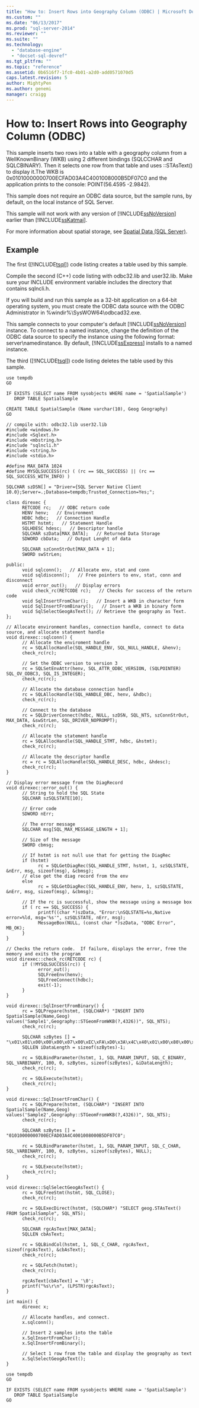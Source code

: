 ```yaml
---
title: "How to: Insert Rows into Geography Column (ODBC) | Microsoft Docs"
ms.custom: ""
ms.date: "06/13/2017"
ms.prod: "sql-server-2014"
ms.reviewer: ""
ms.suite: ""
ms.technology: 
  - "database-engine"
  - "docset-sql-devref"
ms.tgt_pltfrm: ""
ms.topic: "reference"
ms.assetid: 0b6516f7-1fc0-4b01-a2d0-add0571070d5
caps.latest.revision: 5
author: MightyPen
ms.author: genemi
manager: craigg
---
```

# How to: Insert Rows into Geography Column (ODBC)
  This sample inserts two rows into a table with a geography column from a WellKnownBinary (WKB) using 2 different bindings (SQLCCHAR and SQLCBINARY). Then it selects one row from that table and uses ::STAsText() to display it.The WKB is 0x01010000000700ECFAD03A4C4001008000B5DF07C0 and the application prints to the console: POINT(56.4595 -2.9842).  
  
 This sample does not require an ODBC data source, but the sample runs, by default, on the local instance of SQL Server.  
  
 This sample will not work with any version of [!INCLUDE[ssNoVersion](../../includes/ssnoversion-md.md)] earlier than [!INCLUDE[ssKatmai](../../includes/sskatmai-md.md)].  
  
 For more information about spatial storage, see [Spatial Data &#40;SQL Server&#41;](../spatial/spatial-data-sql-server.md).  
  
## Example  
 The first ([!INCLUDE[tsql](../../includes/tsql-md.md)]) code listing creates a table used by this sample.  
  
 Compile the second (C++) code listing with odbc32.lib and user32.lib. Make sure your INCLUDE environment variable includes the directory that contains sqlncli.h.  
  
 If you will build and run this sample as a 32-bit application on a 64-bit operating system, you must create the ODBC data source with the ODBC Administrator in %windir%\SysWOW64\odbcad32.exe.  
  
 This sample connects to your computer's default [!INCLUDE[ssNoVersion](../../includes/ssnoversion-md.md)] instance. To connect to a named instance, change the definition of the ODBC data source to specify the instance using the following format: server\namedinstance. By default, [!INCLUDE[ssExpress](../../includes/ssexpress-md.md)] installs to a named instance.  
  
 The third ([!INCLUDE[tsql](../../includes/tsql-md.md)]) code listing deletes the table used by this sample.  
  
```  
use tempdb  
GO  
  
IF EXISTS (SELECT name FROM sysobjects WHERE name = 'SpatialSample')  
   DROP TABLE SpatialSample  
  
CREATE TABLE SpatialSample (Name varchar(10), Geog Geography)  
GO  
```  
  
```  
// compile with: odbc32.lib user32.lib  
#include <windows.h>  
#include <Sqlext.h>  
#include <mbstring.h>  
#include "sqlncli.h"  
#include <string.h>  
#include <stdio.h>  
  
#define MAX_DATA 1024  
#define MYSQLSUCCESS(rc) ( (rc == SQL_SUCCESS) || (rc == SQL_SUCCESS_WITH_INFO) )  
  
SQLCHAR szDSN[] = "Driver={SQL Server Native Client 10.0};Server=.;Database=tempdb;Trusted_Connection=Yes;";  
  
class direxec {  
      RETCODE rc;   // ODBC return code  
      HENV henv;   // Environment  
      HDBC hdbc;   // Connection Handle  
      HSTMT hstmt;   // Statement Handle  
      SQLHDESC hdesc;   // Descriptor handle  
      SQLCHAR szData[MAX_DATA];   // Returned Data Storage  
      SDWORD cbData;   // Output Lenght of data   
  
      SQLCHAR szConnStrOut[MAX_DATA + 1];  
      SWORD swStrLen;  
  
public:  
      void sqlconn();   // Allocate env, stat and conn  
      void sqldisconn();   // Free pointers to env, stat, conn and disconnect  
      void error_out();   // Display errors  
      void check_rc(RETCODE rc);   // Checks for success of the return code  
      void SqlInsertFromChar();   // Insert a WKB in character form  
      void SqlInsertFromBinary();   // Insert a WKB in binary form   
      void SqlSelectGeogAsText(); // Retrieve the geography as Text.  
};   
  
// Allocate environment handles, connection handle, connect to data source, and allocate statement handle  
void direxec::sqlconn() {  
      // Allocate the enviroment handle  
      rc = SQLAllocHandle(SQL_HANDLE_ENV, SQL_NULL_HANDLE, &henv);  
      check_rc(rc);  
  
      // Set the ODBC version to version 3  
      rc = SQLSetEnvAttr(henv, SQL_ATTR_ODBC_VERSION, (SQLPOINTER) SQL_OV_ODBC3, SQL_IS_INTEGER);  
      check_rc(rc);  
  
      // Allocate the database connection handle  
      rc = SQLAllocHandle(SQL_HANDLE_DBC, henv, &hdbc);  
      check_rc(rc);  
  
      // Connect to the database  
      rc = SQLDriverConnect(hdbc, NULL, szDSN, SQL_NTS, szConnStrOut, MAX_DATA, &swStrLen, SQL_DRIVER_NOPROMPT);  
      check_rc(rc);  
  
      // Allocate the statement handle  
      rc = SQLAllocHandle(SQL_HANDLE_STMT, hdbc, &hstmt);   
      check_rc(rc);    
  
      // Allocate the descriptor handle  
      rc = rc = SQLAllocHandle(SQL_HANDLE_DESC, hdbc, &hdesc);  
      check_rc(rc);  
}   
  
// Display error message from the DiagRecord  
void direxec::error_out() {  
      // String to hold the SQL State  
      SQLCHAR szSQLSTATE[10];   
  
      // Error code  
      SDWORD nErr;  
  
      // The error message  
      SQLCHAR msg[SQL_MAX_MESSAGE_LENGTH + 1];  
  
      // Size of the message  
      SWORD cbmsg;  
  
      // If hstmt is not null use that for getting the DiagRec  
      if (hstmt)  
            rc = SQLGetDiagRec(SQL_HANDLE_STMT, hstmt, 1, szSQLSTATE, &nErr, msg, sizeof(msg), &cbmsg);  
      // else get the diag record from the env  
      else  
            rc = SQLGetDiagRec(SQL_HANDLE_ENV, henv, 1, szSQLSTATE, &nErr, msg, sizeof(msg), &cbmsg);  
  
      // If the rc is successful, show the message using a message box  
      if ( rc == SQL_SUCCESS) {  
            printf((char *)szData, "Error:\nSQLSTATE=%s,Native error=%ld, msg='%s'", szSQLSTATE, nErr, msg);  
            MessageBox(NULL, (const char *)szData, "ODBC Error", MB_OK);  
      }  
}  
  
// Checks the return code.  If failure, displays the error, free the memory and exits the program  
void direxec::check_rc(RETCODE rc) {  
      if (!MYSQLSUCCESS(rc)) {  
            error_out();  
            SQLFreeEnv(henv);  
            SQLFreeConnect(hdbc);  
            exit(-1);  
      }   
}  
  
void direxec::SqlInsertFromBinary() {     
      rc = SQLPrepare(hstmt, (SQLCHAR*) "INSERT INTO SpatialSample(Name,Geog) values('Sample1',Geography::STGeomFromWKB(?,4326))", SQL_NTS);  
      check_rc(rc);  
  
      SQLCHAR szBytes [] = "\x01\x01\x00\x00\x00\x07\x00\xEC\xFA\xD0\x3A\x4C\x40\x01\x00\x80\x00\xB5\xDF\x07\xC0";  
      SQLLEN iDataLength = sizeof(szBytes)-1;  
  
      rc = SQLBindParameter(hstmt, 1, SQL_PARAM_INPUT, SQL_C_BINARY, SQL_VARBINARY, 100, 0, szBytes, sizeof(szBytes), &iDataLength);  
      check_rc(rc);  
  
      rc = SQLExecute(hstmt);  
      check_rc(rc);  
}  
  
void direxec::SqlInsertFromChar() {     
      rc = SQLPrepare(hstmt, (SQLCHAR*) "INSERT INTO SpatialSample(Name,Geog) values('Sample2',Geography::STGeomFromWKB(?,4326))", SQL_NTS);  
      check_rc(rc);  
  
      SQLCHAR szBytes [] = "01010000000700ECFAD03A4C4001008000B5DF07C0";  
  
      rc = SQLBindParameter(hstmt, 1, SQL_PARAM_INPUT, SQL_C_CHAR, SQL_VARBINARY, 100, 0, szBytes, sizeof(szBytes), NULL);  
      check_rc(rc);  
  
      rc = SQLExecute(hstmt);  
      check_rc(rc);  
}  
  
void direxec::SqlSelectGeogAsText() {  
      rc = SQLFreeStmt(hstmt, SQL_CLOSE);  
      check_rc(rc);   
  
      rc = SQLExecDirect(hstmt, (SQLCHAR*) "SELECT geog.STAsText() FROM SpatialSample", SQL_NTS);  
      check_rc(rc);   
  
      SQLCHAR rgcAsText[MAX_DATA];  
      SQLLEN cbAsText;   
  
      rc = SQLBindCol(hstmt, 1, SQL_C_CHAR, rgcAsText, sizeof(rgcAsText), &cbAsText);  
      check_rc(rc);  
  
      rc = SQLFetch(hstmt);  
      check_rc(rc);  
  
      rgcAsText[cbAsText] = '\0';  
      printf("%s\r\n", (LPSTR)rgcAsText);  
}   
  
int main() {  
      direxec x;  
  
      // Allocate handles, and connect.  
      x.sqlconn();    
  
      // Insert 2 samples into the table  
      x.SqlInsertFromChar();  
      x.SqlInsertFromBinary();  
  
      // Select 1 row from the table and display the geography as text  
      x.SqlSelectGeogAsText();  
}  
```  
  
```  
use tempdb  
GO  
  
IF EXISTS (SELECT name FROM sysobjects WHERE name = 'SpatialSample')  
   DROP TABLE SpatialSample  
GO  
```  
  
  
